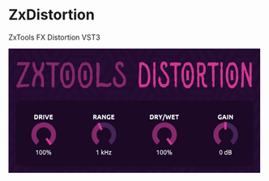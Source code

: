 # ZxDistortion
ZxTools FX Distortion VST3

![Screenshot](https://github.com/zdhoward/ZxDistortion/blob/master/Screenshots/v1.png?raw=true)
